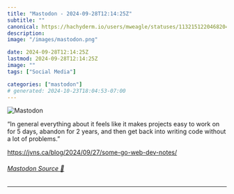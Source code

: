 ```yaml
---
title: "Mastodon - 2024-09-28T12:14:25Z"
subtitle: ""
canonical: https://hachyderm.io/users/mweagle/statuses/113215122046820476
description:
image: "/images/mastodon.png"

date: 2024-09-28T12:14:25Z
lastmod: 2024-09-28T12:14:25Z
image: ""
tags: ["Social Media"]

categories: ["mastodon"]
# generated: 2024-10-23T18:04:53-07:00
---
```

![Mastodon](/images/mastodon.png)

<p>“In general everything about it feels like it makes projects easy to work on for 5 days, abandon for 2 years, and then get back into writing code without a lot of problems.”</p><p><a href="https://jvns.ca/blog/2024/09/27/some-go-web-dev-notes/" target="_blank" rel="nofollow noopener noreferrer" translate="no"><span class="invisible">https://</span><span class="ellipsis">jvns.ca/blog/2024/09/27/some-g</span><span class="invisible">o-web-dev-notes/</span></a></p>


###### [Mastodon Source 🐘](https://hachyderm.io/@mweagle/113215122046820476)

___

